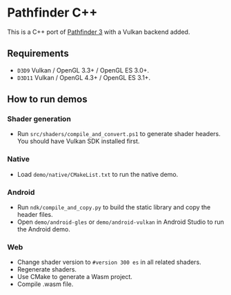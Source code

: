 # Pathfinder C++

This is a C++ port of [Pathfinder 3](https://github.com/servo/pathfinder) with a Vulkan backend added.

## Requirements

* `D3D9` Vulkan / OpenGL 3.3+ / OpenGL ES 3.0+.
* `D3D11` Vulkan / OpenGL 4.3+ / OpenGL ES 3.1+.

## How to run demos

### Shader generation

* Run `src/shaders/compile_and_convert.ps1` to generate shader headers. You should have Vulkan SDK installed first.

### Native

* Load `demo/native/CMakeList.txt` to run the native demo.

### Android

* Run `ndk/compile_and_copy.py` to build the static library and copy the header files.
* Open `demo/android-gles` or `demo/android-vulkan` in Android Studio to run the Android demo.

### Web

* Change shader version to `#version 300 es` in all related shaders.
* Regenerate shaders.
* Use CMake to generate a Wasm project.
* Compile .wasm file.

